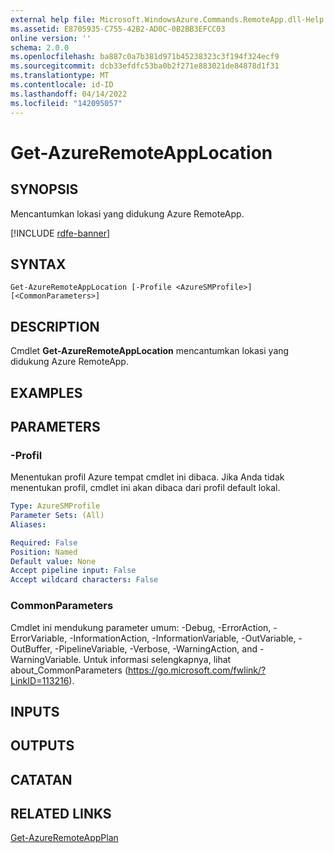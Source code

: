```yaml
---
external help file: Microsoft.WindowsAzure.Commands.RemoteApp.dll-Help.xml
ms.assetid: E8705935-C755-42B2-AD0C-0B2BB3EFCC03
online version: ''
schema: 2.0.0
ms.openlocfilehash: ba887c0a7b381d971b45238323c3f194f324ecf9
ms.sourcegitcommit: dcb33efdfc53ba0b2f271e883021de84878d1f31
ms.translationtype: MT
ms.contentlocale: id-ID
ms.lasthandoff: 04/14/2022
ms.locfileid: "142095057"
---
```

# Get-AzureRemoteAppLocation

## SYNOPSIS
Mencantumkan lokasi yang didukung Azure RemoteApp.

[!INCLUDE [rdfe-banner](../../includes/rdfe-banner.md)]

## SYNTAX

```
Get-AzureRemoteAppLocation [-Profile <AzureSMProfile>] [<CommonParameters>]
```

## DESCRIPTION
Cmdlet **Get-AzureRemoteAppLocation** mencantumkan lokasi yang didukung Azure RemoteApp.

## EXAMPLES

## PARAMETERS

### -Profil
Menentukan profil Azure tempat cmdlet ini dibaca.
Jika Anda tidak menentukan profil, cmdlet ini akan dibaca dari profil default lokal.

```yaml
Type: AzureSMProfile
Parameter Sets: (All)
Aliases: 

Required: False
Position: Named
Default value: None
Accept pipeline input: False
Accept wildcard characters: False
```

### CommonParameters
Cmdlet ini mendukung parameter umum: -Debug, -ErrorAction, -ErrorVariable, -InformationAction, -InformationVariable, -OutVariable, -OutBuffer, -PipelineVariable, -Verbose, -WarningAction, and -WarningVariable. Untuk informasi selengkapnya, lihat about_CommonParameters (https://go.microsoft.com/fwlink/?LinkID=113216).

## INPUTS

## OUTPUTS

## CATATAN

## RELATED LINKS

[Get-AzureRemoteAppPlan](./Get-AzureRemoteAppPlan.md)


